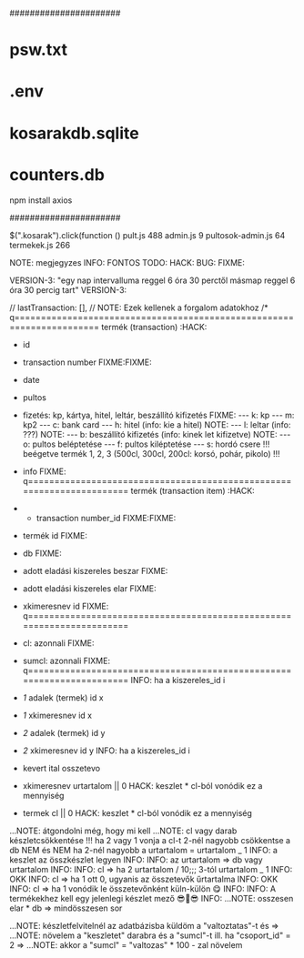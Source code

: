######################

# psw.txt

# .env

# kosarakdb.sqlite

# counters.db

npm install axios

######################

$(".kosarak").click(function ()
pult.js 488
admin.js 9
pultosok-admin.js 64
termekek.js 266

NOTE: megjegyzes
INFO: FONTOS
TODO:
HACK:
BUG:
FIXME:

VERSION-3:
"egy nap intervalluma reggel 6 óra 30 perctől másmap reggel 6 óra 30 percig tart"
VERSION-3:

// lastTransaction: [],
// NOTE: Ezek kellenek a forgalom adatokhoz
/\*
q======================================================================
termék (transaction) :HACK:

- id
- transaction number FIXME:FIXME:
- date
- pultos
- fizetés: kp, kártya, hitel, leltár, beszállító kifizetés FIXME:
  --- k: kp
  --- m: kp2
  --- c: bank card
  --- h: hitel (info: kie a hitel) NOTE:
  --- l: leltar (info: ???) NOTE:
  --- b: beszállító kifizetés (info: kinek let kifizetve) NOTE:
  --- o: pultos beléptetése
  --- f: pultos kiléptetése
  --- s: hordó csere !!! beégetve termék 1, 2, 3 (500cl, 300cl, 200cl: korsó, pohár, pikolo) !!!
- info FIXME:
  q======================================================================
  termék (transaction item) :HACK:
- - transaction number_id FIXME:FIXME:
- termék id FIXME:
- db FIXME:
- adott eladási kiszereles beszar FIXME:
- adott eladási kiszereles elar FIXME:
- xkimeresnev id FIXME:
  q======================================================================
- cl: azonnali FIXME:
- sumcl: azonnali FIXME:
  q======================================================================
  INFO: ha a kiszereles_id i
- _1_ adalek (termek) id x
- _1_ xkimeresnev id x
- _2_ adalek (termek) id y
- _2_ xkimeresnev id y
  INFO: ha a kiszereles_id i

- kevert ital osszetevo
- xkimeresnev urtartalom || 0 HACK: keszlet \* cl-ból vonódik ez a mennyiség
- termek cl || 0 HACK: keszlet \* cl-ból vonódik ez a mennyiség

...NOTE: átgondolni még, hogy mi kell
...NOTE: cl vagy darab készletcsökkentése !!! ha 2 vagy 1 vonja a cl-t
2-nél nagyobb csökkentse a db
NEM és NEM ha 2-nél nagyobb a urtartalom = urtartalom _ 1
INFO: a keszlet az összkészlet legyen INFO:
INFO: az urtartalom => db vagy urtartalom INFO:
INFO: cl => ha 2 urtartalom / 10;;; 3-tól urtartalom _ 1 INFO: OKK
INFO: cl => ha 1 ott 0, ugyanis az összetevők űrtartalma INFO: OKK
INFO: cl => ha 1 vonódik le összetevőnként küln-külön 😋 INFO:
INFO: A termékekhez kell egy jelenlegi készlet mező 😎🦉😎 INFO:
...NOTE: osszesen elar \* db => mindösszesen sor

...NOTE: készletfelvitelnél az adatbázisba küldöm a "valtoztatas"-t és =>
...NOTE: növelem a "keszletet" darabra és a "sumcl"-t ill. ha "csoport_id" = 2 =>
...NOTE: akkor a "sumcl" = "valtozas" \* 100 - zal növelem

